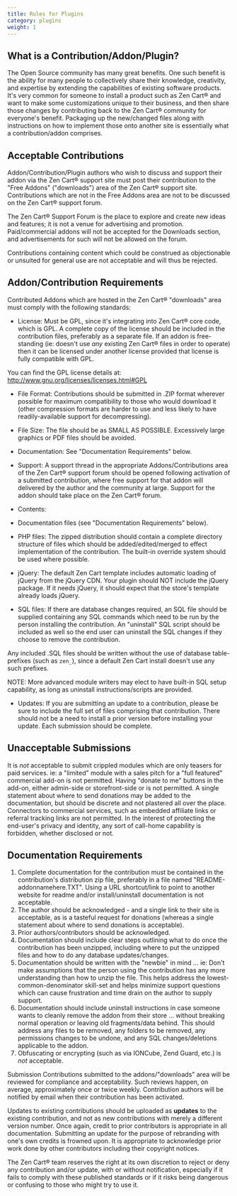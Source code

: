 ```yaml
---
title: Rules for Plugins
category: plugins
weight: 1
---
```

## What is a Contribution/Addon/Plugin?
The Open Source community has many great benefits. One such benefit is the ability for many people to collectively share their knowledge, creativity, and expertise by extending the capabilities of existing software products.  It's very common for someone to install a product such as Zen Cart® and want to make some customizations unique to their business, and then share those changes by contributing back to the Zen Cart® community for everyone's benefit.  Packaging up the new/changed files along with instructions on how to implement those onto another site is essentially what a contribution/addon comprises.

## Acceptable Contributions
Addon/Contribution/Plugin authors who wish to discuss and support their addon via the Zen Cart® support site must post their contribution to the "Free Addons" ("downloads") area of the Zen Cart® support site.   Contributions which are not in the Free Addons area are not to be discussed on the Zen Cart® support forum.

The Zen Cart® Support Forum is the place to explore and create new ideas and features; it is not a venue for advertising and promotion. Paid/commercial addons will not be accepted for the Downloads section, and advertisements for such will not be allowed on the forum.

Contributions containing content which could be construed as objectionable or unsuited for general use are not acceptable and will thus be rejected.

## Addon/Contribution Requirements
Contributed Addons which are hosted in the Zen Cart® "downloads" area must comply with the following standards:

* License: Must be GPL, since it's integrating into Zen Cart® core code, which is GPL. A complete copy of the license should be included in the contribution files, preferably as a separate file. If an addon is free-standing (ie: doesn't use *any* existing Zen Cart® files in order to operate) then it can be licensed under another license provided that license is fully compatible with GPL.

You can find the GPL license details at:  http://www.gnu.org/licenses/licenses.html#GPL

* File Format: Contributions should be submitted in .ZIP format wherever possible for maximum compatibility to those who would download it (other compression formats are harder to use and less likely to have readily-available support for decompressing).

* File Size: The file should be as SMALL AS POSSIBLE. Excessively large graphics or PDF files should be avoided.

* Documentation: See "Documentation Requirements" below.

* Support: A support thread in the appropriate Addons/Contributions area of the Zen Cart® support forum should be opened following activation of a submitted contribution, where free support for that addon will delivered by the author and the community at large. Support for the addon should take place on the Zen Cart® forum.

* Contents: 

 * Documentation files (see "Documentation Requirements" below).
 * PHP files: The zipped distribution should contain a complete directory structure of files which should be added/edited/merged to effect implementation of the contribution.  The built-in override system should be used where possible.
 * jQuery: The default Zen Cart template includes automatic loading of jQuery from the jQuery CDN. Your plugin should NOT include the jQuery package. If it needs jQuery, it should expect that the store's template already loads jQuery.
 * SQL files: If there are database changes required, an SQL file should be supplied containing any SQL commands which need to be run by the person installing the contribution. 
An "uninstall" SQL script should be included as well so the end user can uninstall the SQL changes if they choose to remove the contribution.
 
 Any included .SQL files should be written without the use of database table-prefixes (such as `zen_`), since a default Zen Cart install doesn't use any such prefixes.
 
 NOTE: More advanced module writers may elect to have built-in SQL setup capability, as long as uninstall instructions/scripts are provided.

* Updates: If you are submitting an update to a contribution, please be sure to include the full set of files comprising that contribution. There should not be a need to install a prior version before installing your update. Each submission should be complete.

## Unacceptable Submissions
It is *not* acceptable to submit crippled modules which are only teasers for paid services. ie:  a "limited" module with a sales pitch for a "full featured" commercial add-on is not permitted.
Having "donate to me" buttons in the add-on, either admin-side or storefront-side or is not permitted. A single statement about where to send donations may be added to the documentation, but should be discrete and not plastered all over the place.
Connectors to commercial services, such as embedded affiliate links or referral tracking links are not permitted.
In the interest of protecting the end-user's privacy and identity, any sort of call-home capability is forbidden, whether disclosed or not.

## Documentation Requirements
1. Complete documentation for the contribution must be contained in the contribution's distribution zip file, preferably in a file named "README-addonnamehere.TXT". Using a URL shortcut/link to point to another website for readme and/or install/uninstall documentation is not acceptable.
1. The author should be acknowledged - and a single link to their site is acceptable, as is a tasteful request for donations (whereas a single statement about where to send donations is acceptable).
1. Prior authors/contributors should be acknowledged.
1. Documentation should include clear steps outlining what to do once the contribution has been unzipped, including where to put the unzipped files and how to do any database updates/changes.
1. Documentation should be written with the "newbie" in mind ... ie: Don't make assumptions that the person using the contribution has any more understanding than how to unzip the file. This helps address the lowest-common-denominator skill-set and helps minimize support questions which can cause frustration and time drain on the author to supply support.
1. Documentation should include uninstall instructions in case someone wants to cleanly remove the addon from their store ... without breaking normal operation or leaving old fragments/data behind.  This should address any files to be removed, any folders to be removed, any permissions changes to be undone, and any SQL changes/deletions applicable to the addon.
1. Obfuscating or encrypting (such as via IONCube, Zend Guard, etc.) is *not* acceptable.

Submission
Contributions submitted to the addons/"downloads" area will be reviewed for compliance and acceptability. Such reviews happen, on average, approximately once or twice weekly.  Contribution authors will be notified by email when their contribution has been activated.

Updates to existing contributions should be uploaded as <b>updates</b> to the existing contribution, and not as new contributions with merely a different version number.  Once again, credit to prior contributors is appropriate in all documentation.  Submitting an update for the purpose of rebranding with one's own credits is frowned upon. It is appropriate to acknowledge prior work done by other contributors including their copyright notices.

The Zen Cart® team reserves the right at its own discretion to reject or deny any contribution and/or update, with or without notification, especially if it fails to comply with these published standards or if it risks being dangerous or confusing to those who might try to use it.

